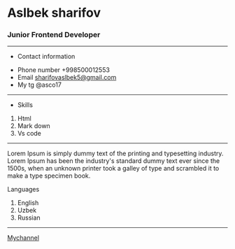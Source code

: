 # Aslbek sharifov

### Junior Frontend Developer
*******
* Contact information
+ Phone number +998500012553
+ Email sharifovaslbek5@gmail.com
+ My tg @asco17
********
* Skills
1. Html
2. Mark down
3. Vs code
*******
Lorem Ipsum is simply dummy text of the printing and typesetting industry. Lorem Ipsum has been the industry's standard dummy text ever since the 1500s, when an unknown printer took a galley of type and scrambled it to make a type specimen book.


Languages
1. English
2. Uzbek
3. Russian
******
[Mychannel][def]

[def]: https://youtube.com/shorts/JXD9c3DZw8o?si=LMmBGR1M-e2H7WPk